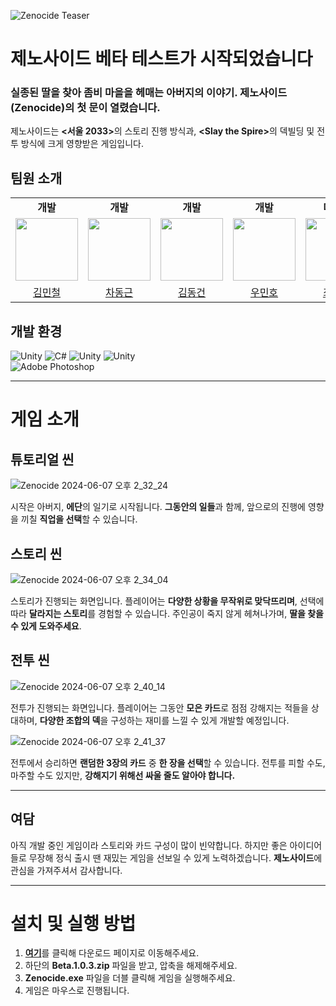 ![Zenocide Teaser](https://github.com/pknu-wap/2024-1-Game-2-Team/assets/61517039/d345a1ea-a0b3-4416-8edd-e6616934300b)

# 제노사이드 베타 테스트가 시작되었습니다
### **실종된 딸**을 찾아 **좀비 마을**을 헤매는 **아버지**의 이야기. <b>제노사이드(Zenocide)</b>의 첫 문이 열렸습니다.
제노사이드는 <b><서울 2033></b>의 스토리 진행 방식과, <b>\<Slay the Spire></b>의 덱빌딩 및 전투 방식에 크게 영향받은 게임입니다.

## 팀원 소개

<table>
  <tr>
    <td align="center"><b>개발</b></td>
    <td align="center"><b>개발</b></td>
    <td align="center"><b>개발</b></td>
    <td align="center"><b>개발</b></td>
    <td align="center"><b>디자인</b></td>
  </tr>
  <tr>
    <td align="center"><a href="https://github.com/miniron-v"><img src="https://avatars.githubusercontent.com/u/61517039?v=4" width="100px;" alt=""/>
    <td align="center"><a href="https://github.com/Kkumteulyi"><img src="https://avatars.githubusercontent.com/u/127104912?v=4" width="100px;" alt=""/>
    <td align="center"><a href="https://github.com/ThisIsTAEWON"><img src="https://avatars.githubusercontent.com/u/125544913?v=4" width="100px;" alt=""/>
    <td align="center"><a href="https://github.com/WooMH"><img src="https://avatars.githubusercontent.com/u/160306680?v=4" width="100px;" alt=""/>
    <td align="center"><a href="https://github.com/tpdud1212"><img src="https://avatars.githubusercontent.com/u/165008035?v=4" width="100px;" alt=""/>
  </tr>
    <tr>
    <td align="center"><a href="https://github.com/miniron-v" title="Code">김민철</a></td>
    <td align="center"><a href="https://github.com/Kkumteulyi" title="Code">차동근</a></td>
    <td align="center"><a href="https://github.com/ThisIsTAEWON" title="Code">김동건</a></td>
    <td align="center"><a href="https://github.com/WooMH" title="Code">우민호</a></td>
    <td align="center"><a href="https://github.com/tpdud1212" title="Code">최세영</a></td>
  </tr>
</table>
      
## 개발 환경
<div>
  <img alt="Unity" src ="https://img.shields.io/badge/Unity-0?&style=flat-square&logo=unity&logoColor=white&color=000000"/>
  <img alt="C#" src ="https://img.shields.io/badge/C_Sharp-0?&style=flat-square&logo=csharp&logoColor=white&color=512BD4"/>
  <img alt="Unity" src ="https://img.shields.io/badge/Visual_Studio-0?&style=flat-square&logo=visualstudio&logoColor=white&color=5C2D91"/>
  <img alt="Unity" src ="https://img.shields.io/badge/Visual_Studio_Code-0?&style=flat-square&logo=visualstudiocode&logoColor=white&color=007ACC"/>
  <br>
  <img alt="Adobe Photoshop" src ="https://img.shields.io/badge/Adobe_Photoshop-0?&style=flat-square&logo=adobephotoshop&logoColor=white&color=31A8FF"/>
  
</div>

---

# 게임 소개

## 튜토리얼 씬
![Zenocide 2024-06-07 오후 2_32_24](https://github.com/pknu-wap/2024-1-Game-2-Team/assets/61517039/3500dec8-a1c1-41d5-932f-e7a8a52ef318)

시작은 아버지, **에단**의 일기로 시작됩니다. **그동안의 일들**과 함께, 앞으로의 진행에 영향을 끼칠 **직업을 선택**할 수 있습니다.

## 스토리 씬
![Zenocide 2024-06-07 오후 2_34_04](https://github.com/pknu-wap/2024-1-Game-2-Team/assets/61517039/2503b082-fade-45c5-a8e6-68cbef7a23c8)

스토리가 진행되는 화면입니다.
플레이어는 **다양한 상황을 무작위로 맞닥뜨리며**, 선택에 따라 **달라지는 스토리**를 경험할 수 있습니다.
주인공이 죽지 않게 헤쳐나가며, **딸을 찾을 수 있게 도와주세요**.

## 전투 씬
![Zenocide 2024-06-07 오후 2_40_14](https://github.com/pknu-wap/2024-1-Game-2-Team/assets/61517039/017c80fa-ced3-4bd0-8f45-549f0c278320)

전투가 진행되는 화면입니다.
플레이어는 그동안 **모은 카드**로 점점 강해지는 적들을 상대하며, **다양한 조합의 덱**을 구성하는 재미를 느낄 수 있게 개발할 예정입니다.

![Zenocide 2024-06-07 오후 2_41_37](https://github.com/pknu-wap/2024-1-Game-2-Team/assets/61517039/64fac18a-3bc3-4eed-8c66-2de56403233a)

전투에서 승리하면 **랜덤한 3장의 카드** 중 **한 장을 선택**할 수 있습니다. 전투를 피할 수도, 마주할 수도 있지만, **강해지기 위해선 싸울 줄도 알아야 합니다.**

---

## 여담
아직 개발 중인 게임이라 스토리와 카드 구성이 많이 빈약합니다. 하지만 좋은 아이디어들로 무장해 정식 출시 땐 재밌는 게임을 선보일 수 있게 노력하겠습니다.
**제노사이드**에 관심을 가져주셔서 감사합니다.

---

# 설치 및 실행 방법
1. [**여기**](https://github.com/pknu-wap/2024-1-Game-2-Team/releases/tag/Beta)를 클릭해 다운로드 페이지로 이동해주세요.
2. 하단의 **Beta.1.0.3.zip** 파일을 받고, 압축을 해제해주세요.
3. **Zenocide.exe** 파일을 더블 클릭해 게임을 실행해주세요.
4. 게임은 마우스로 진행됩니다.

